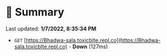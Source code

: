 # 📖 Summary
Last updated: **1/7/2022, 8:35:34 PM**

- `GET` [https://Bhadwa-sala.toxicblte.repl.co](https://Bhadwa-sala.toxicblte.repl.co) - **Down** (127ms)
